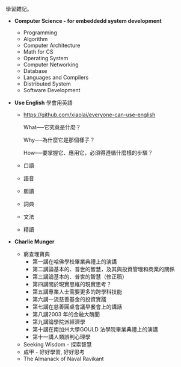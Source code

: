 學習雜記。

* **Computer Science - for embeddedd system development**
  * Programming
  * Algorithm
  * Computer Architecture
  * Math for CS
  * Operating System
  * Computer Networking
  * Database
  * Languages and Compilers
  * Distributed System
  * Software Development
* **Use English** 學會用英語
  * https://github.com/xiaolai/everyone-can-use-english

    What──它究竟是什麼？

    Why──為什麼它是那個樣子？

    How──要掌握它、應用它，必須得遵循什麼樣的步驟？

  * 口語
  * 語音
  * 朗讀
  * 詞典
  * 文法
  * 精讀

* **Charlie Munger**
  * 窮查理寶典
    * 第一講在哈佛學校畢業典禮上的演講
    * 第二講論基本的、普世的智慧，及其與投資管理和商業的關係
    * 第三講論基本的、普世的智慧（修正稿）
    * 第四講關於現實思維的現實思考？
    * 第五講專業人士需要更多的跨學科技能
    * 第六講一流慈善基金的投資實踐
    * 第七講在慈善圓桌會議早餐會上的講話
    * 第八講2003 年的金融大醜聞
    * 第九講論學院派經濟學
    * 第十講在南加州大學GOULD 法學院畢業典禮上的演講
    * 第十一講人類誤判心理學
  * Seeking Wisdom - 探索智慧
  * 成甲 - 好好學習, 好好思考
  * The Almanack of Naval Ravikant
